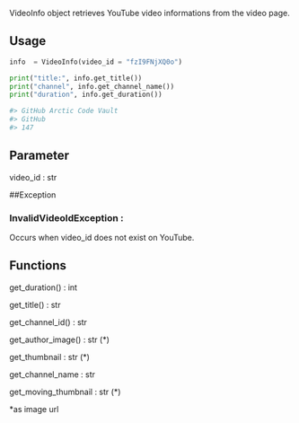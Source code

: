 VideoInfo object retrieves YouTube video informations from the video page.

## Usage
```python
info  = VideoInfo(video_id = "fzI9FNjXQ0o")

print("title:", info.get_title())
print("channel", info.get_channel_name())
print("duration", info.get_duration())

#> GitHub Arctic Code Vault
#> GitHub
#> 147

```

## Parameter
video_id : str

##Exception
### InvalidVideoIdException :
Occurs when video_id does not exist on YouTube.

## Functions
get_duration() : int

get_title() : str

get_channel_id() : str

get_author_image() : str (*)

get_thumbnail : str (*)

get_channel_name : str

get_moving_thumbnail : str (*)

*as image url
